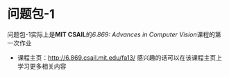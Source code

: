 # 问题包-1
问题包-1实际上是**MIT CSAIL**的*6.869: Advances in Computer Vision*课程的第一次作业
- 课程主页：http://6.869.csail.mit.edu/fa13/
  感兴趣的话可以在该课程主页上学习更多相关内容

